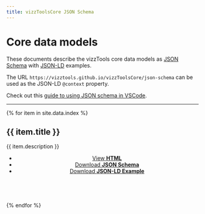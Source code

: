 ```yaml
---
title: vizzToolsCore JSON Schema
---
```


# Core data models

These documents describe the vizzTools core data models as [JSON Schema](https://json-schema.org/understanding-json-schema/) with [JSON-LD](https://json-ld.org/) examples.

The URL `https://vizztools.github.io/vizzToolsCore/json-schema` can be used as the JSON-LD `@context` property.

Check out this [guide to using JSON schema in VSCode](https://omkarmore.wordpress.com/2017/04/07/json-schema/).

---

{% for item in site.data.index %}
<h2>{{ item.title }}</h2>

{{ item.description }}

<header><ul>
<li><a href="json-schema/{{ item.title }}.html">View <strong>HTML</strong></a></li>
<li><a href="json-schema/{{ item.title }}.schema.json">Download <strong>JSON Schema</strong></a></li>
<li><a href="json-schema/{{ item.title }}.jsonld">Download <strong>JSON-LD Example</strong></a></li>
</ul></header>

<br/>
{% endfor %}
